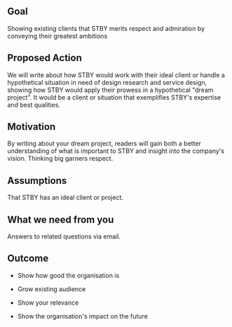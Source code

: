 ## Goal
Showing existing clients that STBY merits respect and admiration by conveying their greatest ambitions

## Proposed Action
We will write about how STBY would work with their ideal client or handle a hypothetical situation in need of design research and service design, showing how STBY would apply their prowess in a hypothetical "dream project". It would be a client or situation that exemplifies STBY's expertise and best qualities.

## Motivation
By writing about your dream project, readers will gain both a better understanding of what is important to STBY and insight into the company's vision. Thinking big garners respect.

## Assumptions
That STBY has an ideal client or project.

## What we need from you
Answers to related questions via email.

## Outcome
* Show how good the organisation is

* Grow existing audience

* Show your relevance

* Show the organisation's impact on the future
